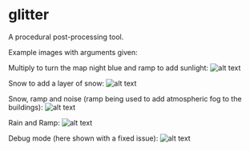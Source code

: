 # glitter
A procedural post-processing tool.

Example images with arguments given:

Multiply to turn the map night blue and ramp to add sunlight:
![alt text](https://cdn.discordapp.com/attachments/720103742443356281/829945752373166110/unknown.png)

Snow to add a layer of snow:
![alt text](https://cdn.discordapp.com/attachments/720103742443356281/829945824879837204/unknown.png)

Snow, ramp and noise (ramp being used to add atmospheric fog to the buildings):
![alt text](https://cdn.discordapp.com/attachments/720103742443356281/829954001273356328/unknown.png)

Rain and Ramp:
![alt text](https://cdn.discordapp.com/attachments/720103742443356281/830974493815472138/unknown.png)

Debug mode (here shown with a fixed issue):
![alt text](https://cdn.discordapp.com/attachments/748604293539561572/1131097273573593109/unknown.png)
